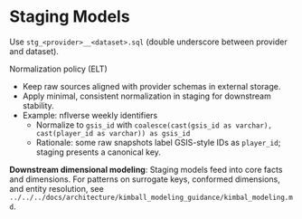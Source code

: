 # Staging Models

Use `stg_<provider>__<dataset>.sql` (double underscore between provider and dataset).

Normalization policy (ELT)

- Keep raw sources aligned with provider schemas in external storage.
- Apply minimal, consistent normalization in staging for downstream stability.
- Example: nflverse weekly identifiers
  - Normalize to `gsis_id` with `coalesce(cast(gsis_id as varchar), cast(player_id as varchar)) as gsis_id`
  - Rationale: some raw snapshots label GSIS-style IDs as `player_id`; staging presents a canonical key.

**Downstream dimensional modeling**: Staging models feed into core facts and dimensions. For patterns on surrogate keys, conformed dimensions, and entity resolution, see `../../../docs/architecture/kimball_modeling_guidance/kimbal_modeling.md`.
